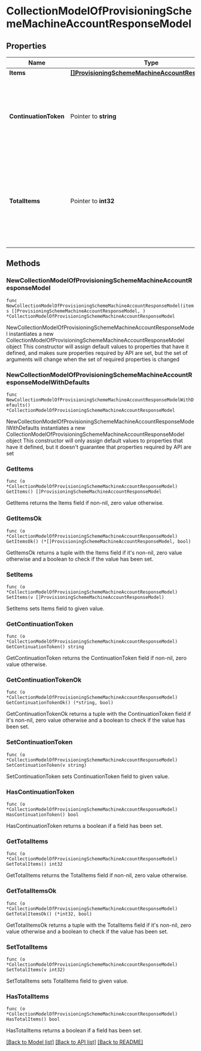 # CollectionModelOfProvisioningSchemeMachineAccountResponseModel

## Properties

Name | Type | Description | Notes
------------ | ------------- | ------------- | -------------
**Items** | [**[]ProvisioningSchemeMachineAccountResponseModel**](ProvisioningSchemeMachineAccountResponseModel.md) | List of items. | 
**ContinuationToken** | Pointer to **string** | If present, indicates to the caller that the query was not complete, and they should call the API again specifying the continuation token as a query parameter. | [optional] 
**TotalItems** | Pointer to **int32** | Indicates the total number of items in the collection, which may be more than the number of Items returned, if there is a ContinuationToken.  Only returned in the response to &#x60;$search&#x60; APIs. | [optional] 

## Methods

### NewCollectionModelOfProvisioningSchemeMachineAccountResponseModel

`func NewCollectionModelOfProvisioningSchemeMachineAccountResponseModel(items []ProvisioningSchemeMachineAccountResponseModel, ) *CollectionModelOfProvisioningSchemeMachineAccountResponseModel`

NewCollectionModelOfProvisioningSchemeMachineAccountResponseModel instantiates a new CollectionModelOfProvisioningSchemeMachineAccountResponseModel object
This constructor will assign default values to properties that have it defined,
and makes sure properties required by API are set, but the set of arguments
will change when the set of required properties is changed

### NewCollectionModelOfProvisioningSchemeMachineAccountResponseModelWithDefaults

`func NewCollectionModelOfProvisioningSchemeMachineAccountResponseModelWithDefaults() *CollectionModelOfProvisioningSchemeMachineAccountResponseModel`

NewCollectionModelOfProvisioningSchemeMachineAccountResponseModelWithDefaults instantiates a new CollectionModelOfProvisioningSchemeMachineAccountResponseModel object
This constructor will only assign default values to properties that have it defined,
but it doesn't guarantee that properties required by API are set

### GetItems

`func (o *CollectionModelOfProvisioningSchemeMachineAccountResponseModel) GetItems() []ProvisioningSchemeMachineAccountResponseModel`

GetItems returns the Items field if non-nil, zero value otherwise.

### GetItemsOk

`func (o *CollectionModelOfProvisioningSchemeMachineAccountResponseModel) GetItemsOk() (*[]ProvisioningSchemeMachineAccountResponseModel, bool)`

GetItemsOk returns a tuple with the Items field if it's non-nil, zero value otherwise
and a boolean to check if the value has been set.

### SetItems

`func (o *CollectionModelOfProvisioningSchemeMachineAccountResponseModel) SetItems(v []ProvisioningSchemeMachineAccountResponseModel)`

SetItems sets Items field to given value.


### GetContinuationToken

`func (o *CollectionModelOfProvisioningSchemeMachineAccountResponseModel) GetContinuationToken() string`

GetContinuationToken returns the ContinuationToken field if non-nil, zero value otherwise.

### GetContinuationTokenOk

`func (o *CollectionModelOfProvisioningSchemeMachineAccountResponseModel) GetContinuationTokenOk() (*string, bool)`

GetContinuationTokenOk returns a tuple with the ContinuationToken field if it's non-nil, zero value otherwise
and a boolean to check if the value has been set.

### SetContinuationToken

`func (o *CollectionModelOfProvisioningSchemeMachineAccountResponseModel) SetContinuationToken(v string)`

SetContinuationToken sets ContinuationToken field to given value.

### HasContinuationToken

`func (o *CollectionModelOfProvisioningSchemeMachineAccountResponseModel) HasContinuationToken() bool`

HasContinuationToken returns a boolean if a field has been set.

### GetTotalItems

`func (o *CollectionModelOfProvisioningSchemeMachineAccountResponseModel) GetTotalItems() int32`

GetTotalItems returns the TotalItems field if non-nil, zero value otherwise.

### GetTotalItemsOk

`func (o *CollectionModelOfProvisioningSchemeMachineAccountResponseModel) GetTotalItemsOk() (*int32, bool)`

GetTotalItemsOk returns a tuple with the TotalItems field if it's non-nil, zero value otherwise
and a boolean to check if the value has been set.

### SetTotalItems

`func (o *CollectionModelOfProvisioningSchemeMachineAccountResponseModel) SetTotalItems(v int32)`

SetTotalItems sets TotalItems field to given value.

### HasTotalItems

`func (o *CollectionModelOfProvisioningSchemeMachineAccountResponseModel) HasTotalItems() bool`

HasTotalItems returns a boolean if a field has been set.


[[Back to Model list]](../README.md#documentation-for-models) [[Back to API list]](../README.md#documentation-for-api-endpoints) [[Back to README]](../README.md)


